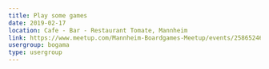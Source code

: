 ```yaml
---
title: Play some games
date: 2019-02-17
location: Cafe - Bar - Restaurant Tomate, Mannheim
link: https://www.meetup.com/Mannheim-Boardgames-Meetup/events/258652468/
usergroup: bogama
type: usergroup
---
```

